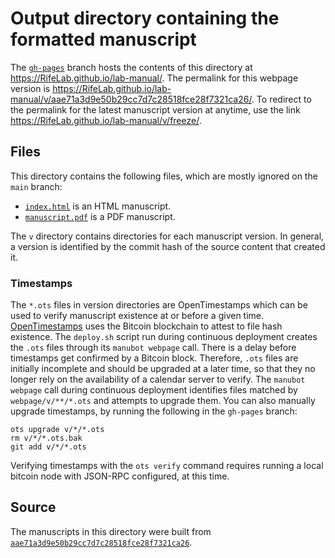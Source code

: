 # Output directory containing the formatted manuscript

The [`gh-pages`](https://github.com/RifeLab/lab-manual/tree/gh-pages) branch hosts the contents of this directory at <https://RifeLab.github.io/lab-manual/>.
The permalink for this webpage version is <https://RifeLab.github.io/lab-manual/v/aae71a3d9e50b29cc7d7c28518fce28f7321ca26/>.
To redirect to the permalink for the latest manuscript version at anytime, use the link <https://RifeLab.github.io/lab-manual/v/freeze/>.

## Files

This directory contains the following files, which are mostly ignored on the `main` branch:

+ [`index.html`](index.html) is an HTML manuscript.
+ [`manuscript.pdf`](manuscript.pdf) is a PDF manuscript.

The `v` directory contains directories for each manuscript version.
In general, a version is identified by the commit hash of the source content that created it.

### Timestamps

The `*.ots` files in version directories are OpenTimestamps which can be used to verify manuscript existence at or before a given time.
[OpenTimestamps](https://opentimestamps.org/) uses the Bitcoin blockchain to attest to file hash existence.
The `deploy.sh` script run during continuous deployment creates the `.ots` files through its `manubot webpage` call.
There is a delay before timestamps get confirmed by a Bitcoin block.
Therefore, `.ots` files are initially incomplete and should be upgraded at a later time, so that they no longer rely on the availability of a calendar server to verify.
The `manubot webpage` call during continuous deployment identifies files matched by `webpage/v/**/*.ots` and attempts to upgrade them.
You can also manually upgrade timestamps, by running the following in the `gh-pages` branch:

```shell
ots upgrade v/*/*.ots
rm v/*/*.ots.bak
git add v/*/*.ots
```

Verifying timestamps with the `ots verify` command requires running a local bitcoin node with JSON-RPC configured, at this time.

## Source

The manuscripts in this directory were built from
[`aae71a3d9e50b29cc7d7c28518fce28f7321ca26`](https://github.com/RifeLab/lab-manual/commit/aae71a3d9e50b29cc7d7c28518fce28f7321ca26).
